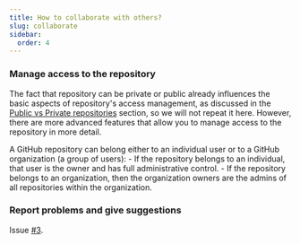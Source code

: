 ```yaml
---
title: How to collaborate with others?
slug: collaborate
sidebar:
  order: 4
---
```


### Manage access to the repository

The fact that repository can be private or public already influences the basic aspects of repository's access management, as discussed in the [Public vs Private repositories](../repository/#public-vs-private-repositories) section, so we will not repeat it here.
However, there are more advanced features that allow you to manage access to the repository in more detail.

A GitHub repository can belong either to an individual user or to a GitHub organization (a group of users):
    - If the repository belongs to an individual, that user is the owner and has full administrative control.
    - If the repository belongs to an organization, then the organization owners are the admins of all repositories within the organization.

### Report problems and give suggestions

Issue [#3](https://github.com/empa-scientific-it/how-to-git/issues/3).
